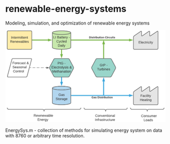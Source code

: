 # renewable-energy-systems
Modeling, simulation, and optimization of renewable energy systems

![Screenshot](renewables.png)

EnergySys.m - collection of methods for simulating energy system on data with 8760 or arbitrary time resolution.
